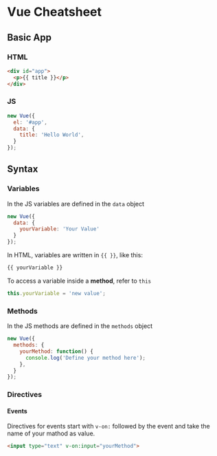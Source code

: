 # Vue Cheatsheet

## Basic App

### HTML

```html
<div id="app">
  <p>{{ title }}</p>
</div>
```

### JS

```javascript
new Vue({
  el: '#app',
  data: {
    title: 'Hello World',
  }
});
```

## Syntax

### Variables

In the JS variables are defined in the `data` object

```javascript
new Vue({
  data: {
    yourVariable: 'Your Value'
  }
});
```

In HTML, variables are written in `{{ }}`, like this:

```html
{{ yourVariable }}
```

To access a variable inside a **method**, refer to `this`

```javascript
this.yourVariable = 'new value';
```

### Methods

In the JS methods are defined in the `methods` object

```javascript
new Vue({
  methods: {
    yourMethod: function() {
      console.log('Define your method here');
    },
  }
});
```

### Directives

#### Events

Directives for events start with `v-on:` followed by the event and take the name of your mathod as value.

```html
<input type="text" v-on:input="yourMethod">
```



